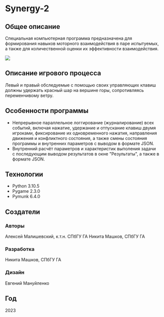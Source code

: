 # Synergy-2
## Общее описание
Специальная компьютерная программа предназначена для формирования навыков моторного взаимодействия в паре испытуемых, а также для количественной оценки их эффективности взаимодействия.

![](https://i.postimg.cc/qqxR3FFS/2-1.png?raw=true)
## Описание игрового процесса
Левый и правый обследуемые с помощью своих управляющих клавиш должны удержать красный шар на вершине горы, сопротивляясь переменчивому ветру.
## Особенности программы
- Непрерывное параллельное логгирование (журналирование) всех событий, включая нажатие, удержание и отпускание клавиш двумя игроками, фиксирование их одновременного нажатия, направления движения и конфликтного состояния, а также смены состояния программы и внутренних параметров с выводом в формате JSON.
- Внутренний расчёт параметров и характеристик выполения задачи с последующим выводом результатов в окне "Результаты", а также в формате JSON.
## Технологии
- Python 3.10.5
- Pygame 2.3.0
- Pymunk 6.4.0
## Создатели
### Авторы
Алексей Малишевский, к.т.н. СПбГУ ГА
Никита Машков, СПбГУ ГА
### Разработка
Никита Машков, СПбГУ ГА
### Дизайн
Евгений Мануйленко
## Год
2023

